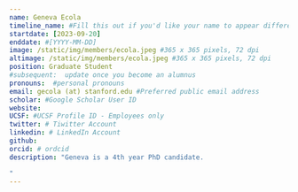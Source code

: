 ```yaml
---
name: Geneva Ecola
timeline_name: #Fill this out if you'd like your name to appear differently on the Timeline.
startdate: [2023-09-20]
enddate: #[YYYY-MM-DD]
image: /static/img/members/ecola.jpeg #365 x 365 pixels, 72 dpi
altimage: /static/img/members/ecola.jpeg #365 x 365 pixels, 72 dpi
position: Graduate Student 
#subsequent:  update once you become an alumnus
pronouns:  #personal pronouns
email: gecola (at) stanford.edu #Preferred public email address
scholar: #Google Scholar User ID
website:
UCSF: #UCSF Profile ID - Employees only
twitter: # Tiwitter Account
linkedin: # LinkedIn Account
github: 
orcid: # ordcid 
description: "Geneva is a 4th year PhD candidate. 

"
---
```

